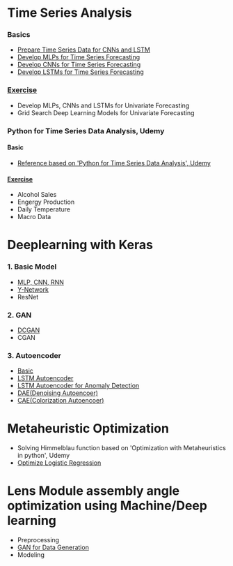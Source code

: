 # Time Series Analysis
### Basics
* [Prepare Time Series Data for CNNs and LSTM](https://github.com/ilvnax24er/Time_Series_Data_Analysis/tree/main/DeepLearning%20for%20Time%20Series/Basics)
* [Develop MLPs for Time Series Forecasting](https://github.com/ilvnax24er/Time_Series_Data_Analysis/tree/main/DeepLearning%20for%20Time%20Series/Basics)
* [Develop CNNs for Time Series Forecasting](https://github.com/ilvnax24er/Time_Series_Data_Analysis/tree/main/DeepLearning%20for%20Time%20Series/Basics)
* [Develop LSTMs for Time Series Forecasting](https://github.com/ilvnax24er/Time_Series_Data_Analysis/tree/main/DeepLearning%20for%20Time%20Series/Basics)
### [Exercise](https://github.com/ilvnax24er/Time_Series_Data_Analysis/tree/main/DeepLearning%20for%20Time%20Series/Exercise)
* Develop MLPs, CNNs and LSTMs for Univariate Forecasting
* Grid Search Deep Learning Models for Univariate Forecasting
### Python for Time Series Data Analysis, Udemy
#### Basic
* [Reference based on 'Python for Time Series Data Analysis', Udemy](https://github.com/ilvnax24er/Time_Series_Data_Analysis/tree/main/Reference)
#### [Exercise](https://github.com/ilvnax24er/Time_Series_Data_Analysis/tree/main/Exercise)
* Alcohol Sales
* Engergy Production
* Daily Temperature
* Macro Data

# Deeplearning with Keras
### 1. Basic Model
* [MLP, CNN, RNN](https://github.com/ilvnax24er/Deeplearning_with_Keras/tree/master/Basic)
* [Y-Network](https://github.com/ilvnax24er/Deeplearning_with_Keras/tree/master/Basic)
* ResNet

### 2. GAN
* [DCGAN](https://github.com/ilvnax24er/Deeplearning_with_Keras/tree/master/GAN/DCGAN)
* CGAN

### 3. Autoencoder
* [Basic](https://github.com/ilvnax24er/Deeplearning_with_Keras/tree/master/AE/Basic%20AE/AE)
* [LSTM Autoencoder](https://github.com/ilvnax24er/Deeplearning_with_Keras/tree/master/AE/LSTM%20AE)
* [LSTM Autoencoder for Anomaly Detection](https://github.com/ilvnax24er/Deeplearning_with_Keras/tree/master/AE/LSTM%20AE)
* [DAE(Denoising Autoencoer)](https://github.com/ilvnax24er/Deeplearning_with_Keras/tree/master/AE/Basic%20AE/DAE)
* [CAE(Colorization Autoencoer)](https://github.com/ilvnax24er/Deeplearning_with_Keras/tree/master/AE/Basic%20AE/CAE)


# Metaheuristic Optimization
* Solving Himmelblau function based on 'Optimization with Metaheuristics in python', Udemy
* [Optimize Logistic Regression](https://github.com/ilvnax24er/Genetic_Algorithm/tree/main)

# Lens Module assembly angle optimization using Machine/Deep learning
* Preprocessing
* [GAN for Data Generation](https://github.com/ilvnax24er/_temp/tree/main/2.%20Data%20Generation%20with%20GAN)
* Modeling
